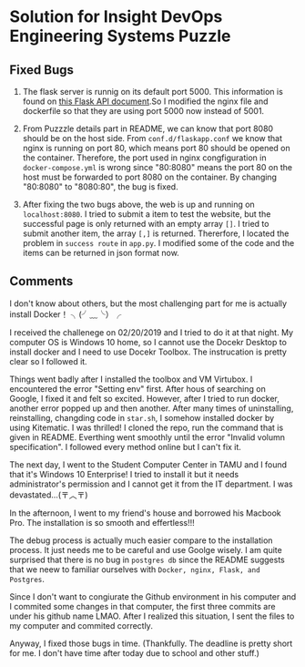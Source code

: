 # Solution for Insight DevOps Engineering Systems Puzzle

## Fixed Bugs
1. The flask server is runnig on its default port 5000. This information is found on [this Flask API document](http://flask.pocoo.org/docs/1.0/api/).So I modified the nginx file and dockerfile so that they are using port 5000 now instead of 5001.

2. From Puzzzle details part in README, we can know that port 8080 should be on the host side. From `conf.d/flaskapp.conf` we know that nginx is running on port 80, which means port 80 should be opened on the container. Therefore, the port used in nginx congfiguration in `docker-compose.yml` is wrong since "80:8080" means the port 80 on the host must be forwarded to port 8080 on the container. By changing "80:8080" to "8080:80", the bug is fixed.

3. After fixing the two bugs above, the web is up and running on `localhost:8080`. I tried to submit a item to test the website, but the successful page is only returned with an empty array `[]`. I tried to submit another item, the array `[,]` is returned. Thererfore, I located the problem in `success route` in `app.py`. I modified some of the code and the items can be returned in json format now.

## Comments
I don't know about others, but the most challenging part for me is actually install Docker！ ╮(╯﹏╰）╭

I received the challenege on 02/20/2019 and I tried to do it at that night. My computer OS is Windows 10 home, so I cannot use the Docekr Desktop to install docker and I need to use Docekr Toolbox. The instrucation is pretty clear so I followed it. 

Things went badly after I installed the toolbox and VM Virtubox. I encountered the error "Setting env" first. After hous of searching on Google, I fixed it and felt so excited. However, after I tried to run docker, another error popped up and then another. After many times of uninstalling, reinstalling, changding code in `star.sh`, I somehow installed docker by using Kitematic. I was thrilled! I cloned the repo, run the command that is given in README. Everthing went smoothly until the error "Invalid volumn specification". I followed every method online but I can't fix it.

The next day, I went to the Student Computer Center in TAMU and I found that it's Windows 10 Enterprise! I tried to install it but it needs administrator's permission and I cannot get it from the IT department. I was devastated...(〒︿〒)

In the afternoon, I went to my friend's house and borrowed his Macbook Pro. The installation is so smooth and effertless!!!

The debug process is actually much easier compare to the installation process. It just needs me to be careful and use Goolge wisely. I am quite surprised that there is no bug in `postgres db` since the README suggests that we neew to familiar ourselves with `Docker, nginx, Flask, and Postgres`.

Since I don't want to congiurate the Github environment in his computer and I commited some changes in that computer, the first three commits are under his github name LMAO. After I realized this situation, I sent the files to my computer and commited correctly.

Anyway, I fixed those bugs in time. (Thankfully. The deadline is pretty short for me. I don't have time after today due to school and other stuff.)
